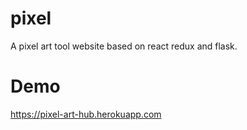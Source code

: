 # pixel
A pixel art tool website based on react redux and flask. 

# Demo 
https://pixel-art-hub.herokuapp.com
